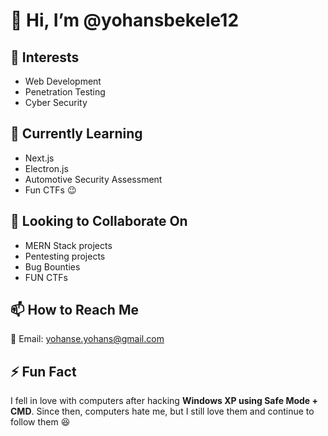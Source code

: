 # 👋 Hi, I’m @yohansbekele12  

## 👀 Interests  
- Web Development  
- Penetration Testing  
- Cyber Security  

## 🌱 Currently Learning  
- Next.js  
- Electron.js  
- Automotive Security Assessment  
- Fun CTFs 😉  

## 💞️ Looking to Collaborate On  
- MERN Stack projects  
- Pentesting projects  
- Bug Bounties  
- FUN CTFs  

## 📫 How to Reach Me  
📧 Email: [yohanse.yohans@gmail.com](mailto:yohanse.yohans@gmail.com)  

## ⚡ Fun Fact  
I fell in love with computers after hacking **Windows XP using Safe Mode + CMD**. Since then, computers hate me, but I still love them and continue to follow them 😆  


<!---
yohansbekele12/yohansbekele12 is a ✨ special ✨ repository because its `README.md` (this file) appears on your GitHub profile.
You can click the Preview link to take a look at your changes.
--->
